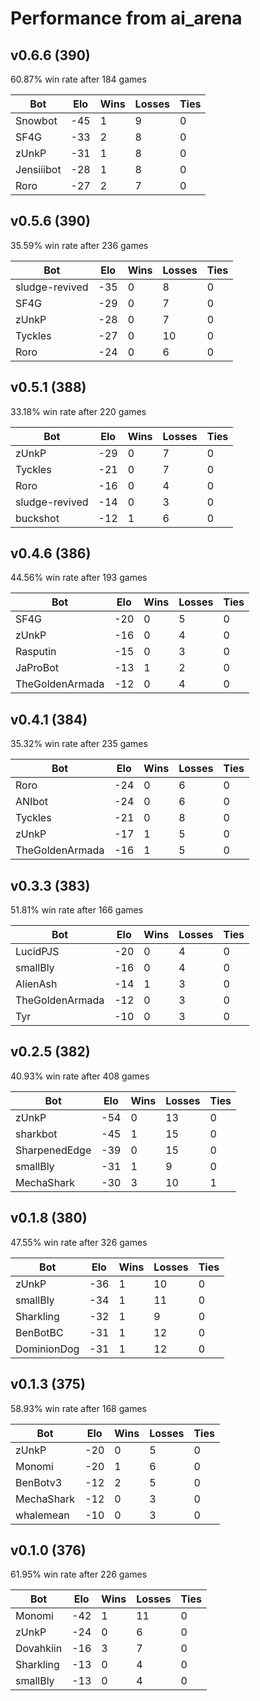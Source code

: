 # Performance from ai_arena

## v0.6.6 (390)
60.87% win rate after 184 games

| Bot                | Elo | Wins | Losses | Ties |
|--------------------|-----|------|--------|------|
| Snowbot            | -45 | 1    | 9      | 0    |
| SF4G               | -33 | 2    | 8      | 0    |
| zUnkP              | -31 | 1    | 8      | 0    |
| Jensiiibot         | -28 | 1    | 8      | 0    |
| Roro               | -27 | 2    | 7      | 0    |

## v0.5.6 (390)
35.59% win rate after 236 games

| Bot                | Elo | Wins | Losses | Ties |
|--------------------|-----|------|--------|------|
| sludge-revived     | -35 | 0    | 8      | 0    |
| SF4G               | -29 | 0    | 7      | 0    |
| zUnkP              | -28 | 0    | 7      | 0    |
| Tyckles            | -27 | 0    | 10     | 0    |
| Roro               | -24 | 0    | 6      | 0    |

## v0.5.1 (388)
33.18% win rate after 220 games

| Bot                | Elo | Wins | Losses | Ties |
|--------------------|-----|------|--------|------|
| zUnkP              | -29 | 0    | 7      | 0    |
| Tyckles            | -21 | 0    | 7      | 0    |
| Roro               | -16 | 0    | 4      | 0    |
| sludge-revived     | -14 | 0    | 3      | 0    |
| buckshot           | -12 | 1    | 6      | 0    |

## v0.4.6 (386)
44.56% win rate after 193 games

| Bot                | Elo | Wins | Losses | Ties |
|--------------------|-----|------|--------|------|
| SF4G               | -20 | 0    | 5      | 0    |
| zUnkP              | -16 | 0    | 4      | 0    |
| Rasputin           | -15 | 0    | 3      | 0    |
| JaProBot           | -13 | 1    | 2      | 0    |
| TheGoldenArmada    | -12 | 0    | 4      | 0    |

## v0.4.1 (384)
35.32% win rate after 235 games

| Bot                | Elo | Wins | Losses | Ties |
|--------------------|-----|------|--------|------|
| Roro               | -24 | 0    | 6      | 0    |
| ANIbot             | -24 | 0    | 6      | 0    |
| Tyckles            | -21 | 0    | 8      | 0    |
| zUnkP              | -17 | 1    | 5      | 0    |
| TheGoldenArmada    | -16 | 1    | 5      | 0    |


## v0.3.3 (383)
51.81% win rate after 166 games

| Bot                | Elo | Wins | Losses | Ties |
|--------------------|-----|------|--------|------|
| LucidPJS           | -20 | 0    | 4      | 0    |
| smallBly           | -16 | 0    | 4      | 0    |
| AlienAsh           | -14 | 1    | 3      | 0    |
| TheGoldenArmada    | -12 | 0    | 3      | 0    |
| Tyr                | -10 | 0    | 3      | 0    |

## v0.2.5 (382)
40.93% win rate after 408 games

| Bot                | Elo | Wins | Losses | Ties |
|--------------------|-----|------|--------|------|
| zUnkP              | -54 | 0    | 13     | 0    |
| sharkbot           | -45 | 1    | 15     | 0    |
| SharpenedEdge      | -39 | 0    | 15     | 0    |
| smallBly           | -31 | 1    | 9      | 0    |
| MechaShark         | -30 | 3    | 10     | 1    |

## v0.1.8 (380)
47.55% win rate after 326 games

| Bot                | Elo | Wins | Losses | Ties |
|--------------------|-----|------|--------|------|
| zUnkP              | -36 | 1    | 10     | 0    |
| smallBly           | -34 | 1    | 11     | 0    |
| Sharkling          | -32 | 1    | 9      | 0    |
| BenBotBC           | -31 | 1    | 12     | 0    |
| DominionDog        | -31 | 1    | 12     | 0    |

## v0.1.3 (375)
58.93% win rate after 168 games

| Bot                | Elo | Wins | Losses | Ties |
|--------------------|-----|------|--------|------|
| zUnkP              | -20 | 0    | 5      | 0    |
| Monomi             | -20 | 1    | 6      | 0    |
| BenBotv3           | -12 | 2    | 5      | 0    |
| MechaShark         | -12 | 0    | 3      | 0    |
| whalemean          | -10 | 0    | 3      | 0    |

## v0.1.0 (376)
61.95% win rate after 226 games

| Bot                | Elo | Wins | Losses | Ties |
|--------------------|-----|------|--------|------|
| Monomi             | -42 | 1    | 11     | 0    |
| zUnkP              | -24 | 0    | 6      | 0    |
| Dovahkiin          | -16 | 3    | 7      | 0    |
| Sharkling          | -13 | 0    | 4      | 0    |
| smallBly           | -13 | 0    | 4      | 0    |

